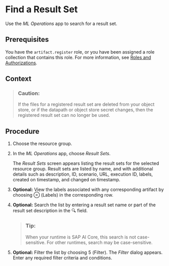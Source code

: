 <!-- loio079f5dc473664712a3532f7ed9984c1b -->

<link rel="stylesheet" type="text/css" href="css/sap-icons.css"/>

# Find a Result Set

Use the *ML Operations* app to search for a result set.



<a name="loio079f5dc473664712a3532f7ed9984c1b__prereq_z4l_wdj_prb"/>

## Prerequisites

You have the `artifact.register` role, or you have been assigned a role collection that contains this role. For more information, see [Roles and Authorizations](roles-and-authorizations-4ef8499.md).



## Context

> ### Caution:  
> If the files for a registered result set are deleted from your object store, or if the datapath or object store secret changes, then the registered result set can no longer be used.



<a name="loio079f5dc473664712a3532f7ed9984c1b__steps_bz2_xdj_prb"/>

## Procedure

1.  Choose the resource group.

2.  In the *ML Operations* app, choose *Result Sets*.

    The *Result Sets* screen appears listing the result sets for the selected resource group. Result sets are listed by name, and with additional details such as description, ID, scenario, URL, execution ID, labels, created on timestamp, and changed on timestamp.

3.  **Optional:** View the labels associated with any corresponding artifact by choosing <span class="SAP-icons-V5"></span> \(Labels\) in the corresponding row.

4.  **Optional:** Search the list by entering a result set name or part of the result set description in the :mag: field.

    > ### Tip:  
    > When your runtime is SAP AI Core, this search is not case-sensitive. For other runtimes, search may be case-sensitive.

5.  **Optional:** Filter the list by choosing <span class="SAP-icons-V5"></span> \(Filter\). The *Filter* dialog appears. Enter any required filter criteria and conditions.


